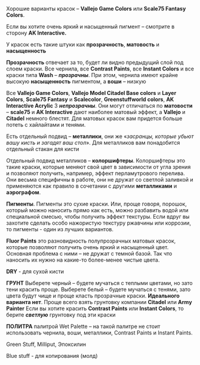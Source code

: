 Хорошие варианты красок – **Vallejo Game Colors** или **Scale75 Fantasy Colors**.

Если вы хотите очень яркий и насыщенный пигмент – смотрите в сторону **AK Interactive.**

У красок есть такие штуки как **прозрачность**, **матовость** и **насыщенность**

**Прозрачность** отвечает за то, будет ли видно предыдущий слой под слоем краски. Все чернила, все **Contrast Paints**, все **Instant Colors** и все краски типа **Wash** – ***прозрачны***. При этом, чернила имеют крайне высокую **насыщенность** пигментом, а **воши** – низкую

Все **Vallejo Game Colors**, **Vallejo Model Citadel Base colors** и **Layer Colors**, **Scale75 Fantasy** и **Scalecolor**, **Greenstuffworld colors**, **AK Interactive Acrylic** 3 ***непрозрачны***. Они могут отличаться по **матовости** – **scale75** и **AK Interactive** дают наиболее матовый эффект, а **Vallejo** и **Citadel** немного блестят. Для матовых красок вам придется больше потеть с хайлайтами и тенями.

Есть отдельный подвид – **металлики**, они же «*засранцы, которые убьют вашу кисть и загадят ваш стол*». Для металликов вам понадобится отдельный стакан для кисти

Отдельный подвид металликов – **колоршифтеры**. Колоршифтеры это такие краски, которые меняют свой цвет в зависимости от угла зрения и позволяют получить, например, эффект перламутрового перелива. Они весьма специфичны в работе, они не дружат со светлой заливкой и применяются как правило в сочетании с другими **металликами** и **аэрографом**.

**Пигменты**. Пигменты это сухие краски. Или, проще говоря, порошок, который можно наносить прямо как есть, можно разбавить водой или специальной смесью, чтобы получить эффект текстуры. Если вдруг вы захотите сделать особо нажористую текстуру ржавчины или коррозии, то пигменты - один из лучших вариантов.

**Fluor Paints** это разновидность полупрозрачных матовых красок, которые позволяют получить очень яркий и насыщенный цвет. Основная проблема с ними – не дружат с темной базой. Так что наносить их нужно на какие-то более-менее чистые цвета.

**DRY** - для сухой кисти


**ГРУНТ**
Выберете черный – будете мучаться с теплыми цветами, но зато тени красить проще. Выберете белый – будете мучаться с тенями, зато цвета будут чище и проще класть прозрачные краски. **Идеального варианта нет**.
Проще всего взять грунтовку компании **Citadel** или **Army Painter**
Если вы хотите красить **Contrast Paints** или **Instant Colors**, то берите ***светлую*** грунтовку под эти краски

**ПОЛИТРА**
палитрой Wet Palette  – на такой палитре не стоит использовать чернила, воши, металлики, Contrast Paints и Instant Paints.


Green Stuff, Milliput, Эпоксилин

Blue stuff - для копирования (молд)
